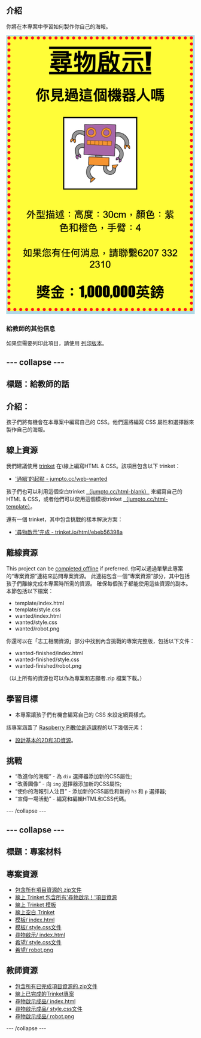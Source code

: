 ## 介紹

你將在本專案中學習如何製作你自己的海報。

![截圖](images/wanted-final.png)

### 給教師的其他信息

如果您需要列印此項目，請使用 [列印版本](https://projects.raspberrypi.org/en/projects/wanted/print)。

## \--- collapse \---

## 標題：給教師的話

## 介紹：

孩子們將有機會在本專案中編寫自己的 CSS。他們還將編寫 CSS 屬性和選擇器來製作自己的海報。

## 線上資源

我們建議使用 [trinket](https://trinket.io/) 在\線上編寫HTML & CSS。該項目包含以下 trinket：

* ['通緝'的起點 - jumpto.cc/web-wanted](http://jumpto.cc/web-wanted)

孩子們也可以利用這個空白trinket [（jumpto.cc/html-blank）](http://jumpto.cc/html-blank) 來編寫自己的HTML & CSS，或者他們可以使用這個模板trinket [（jumpto.cc/html-template）](http://jumpto.cc/html-template)。

還有一個 trinket，其中包含挑戰的樣本解決方案：

* ['尋物啟示'完成 - trinket.io/html/ebeb56398a](https://trinket.io/html/ebeb56398a)

## 離線資源

This project can be [completed offline](https://rpf.io/html-offline) if preferred. 你可以通過單擊此專案的“專案資源”連結來訪問專案資源。 此連結包含一個“專案資源”部分，其中包括孩子們離線完成本專案時所需的資源。 確保每個孩子都能使用這些資源的副本。 本節包括以下檔案：

* template/index.html
* template/style.css
* wanted/index.html
* wanted/style.css
* wanted/robot.png

你還可以在「志工相關資源」部分中找到內含挑戰的專案完整版，包括以下文件：

* wanted-finished/index.html
* wanted-finished/style.css
* wanted-finished/robot.png

（以上所有的資源也可以作為專案和志願者.zip 檔案下載。）

## 學習目標

* 本專案讓孩子們有機會編寫自己的 CSS 來設定網頁樣式。

該專案涵蓋了 [Raspberry Pi數位創造課程](http://rpf.io/curriculum)的以下幾個元素：

* [設計基本的2D和3D資源](https://www.raspberrypi.org/curriculum/design/creator)。

## 挑戰

* “改進你的海報” - 為 `div` 選擇器添加新的CSS屬性;
* “改善圖像” - 向 `img` 選擇器添加新的CSS屬性;
* “使你的海報引人注目” - 添加新的CSS屬性和新的 `h3` 和 `p` 選擇器;
* “宣傳一場活動” - 編寫和編輯HTML和CSS代碼。

\--- /collapse \---

## \--- collapse \---

## 標題：專案材料

## 專案資源

* [包含所有項目資源的.zip文件](https://rpf.io/p/en/wanted-go)
* [線上 Trinket 包含所有'尋物啟示！'項目資源](http://jumpto.cc/web-wanted)
* [線上 Trinket 模板](http://jumpto.cc/trinket-template)
* [線上空白 Trinket](http://jumpto.cc/trinket-blank)
* [模板/ index.html](resources/template-index.html)
* [模板/ style.css文件](resources/template-style.css)
* [尋物啟示/ index.html](resources/wanted-index.html)
* [希望/ style.css文件](resources/wanted-style.css)
* [希望/ robot.png](resources/wanted-robot.png)

## 教師資源

* [包含所有已完成項目資源的.zip文件](https://rpf.io/p/en/wanted-go)
* [線上已完成的Trinket專案](https://trinket.io/html/ebeb56398a)
* [尋物啟示成品/ index.html](resources/wanted-finished-index.html)
* [尋物啟示成品/ style.css文件](resources/wanted-finished-style.css)
* [尋物啟示成品/ robot.png](resources/twanted-finished-robot.png)

\--- /collapse \---